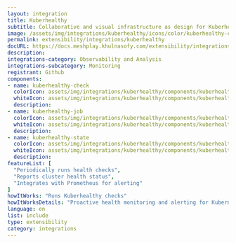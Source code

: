 ```yaml
---
layout: integration
title: Kuberhealthy
subtitle: Collaborative and visual infrastructure as design for Kuberhealthy
image: /assets/img/integrations/kuberhealthy/icons/color/kuberhealthy-color.svg
permalink: extensibility/integrations/kuberhealthy
docURL: https://docs.meshplay.khulnasofy.com/extensibility/integrations/kuberhealthy
description: 
integrations-category: Observability and Analysis
integrations-subcategory: Monitoring
registrant: Github
components: 
- name: kuberhealthy-check
  colorIcon: assets/img/integrations/kuberhealthy/components/kuberhealthy-check/icons/color/kuberhealthy-check-color.svg
  whiteIcon: assets/img/integrations/kuberhealthy/components/kuberhealthy-check/icons/white/kuberhealthy-check-white.svg
  description: 
- name: kuberhealthy-job
  colorIcon: assets/img/integrations/kuberhealthy/components/kuberhealthy-job/icons/color/kuberhealthy-job-color.svg
  whiteIcon: assets/img/integrations/kuberhealthy/components/kuberhealthy-job/icons/white/kuberhealthy-job-white.svg
  description: 
- name: kuberhealthy-state
  colorIcon: assets/img/integrations/kuberhealthy/components/kuberhealthy-state/icons/color/kuberhealthy-state-color.svg
  whiteIcon: assets/img/integrations/kuberhealthy/components/kuberhealthy-state/icons/white/kuberhealthy-state-white.svg
  description: 
featureList: [
  "Periodically runs health checks",
  "Reports cluster health status",
  "Integrates with Prometheus for alerting"
]
howItWorks: "Runs Kuberhealthy checks"
howItWorksDetails: "Proactive health monitoring and alerting for Kubernetes clusters"
language: en
list: include
type: extensibility
category: integrations
---
```

